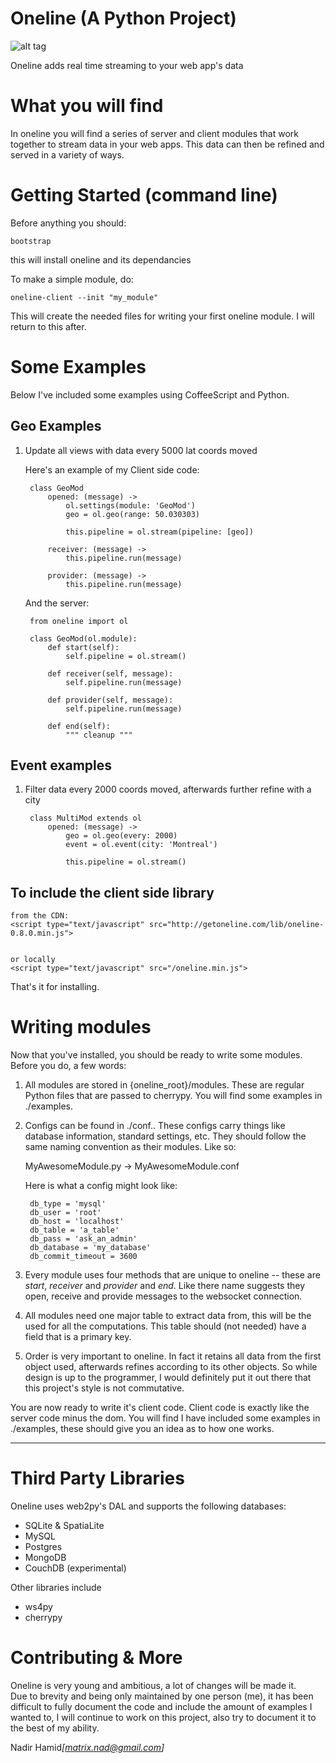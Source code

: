 Oneline  (A Python Project)
=========================================================
![alt tag](http://159.100.186.106/dev/getoneline/oneline.png)

Oneline adds real time streaming to your web app's data



What you will find
=========================================================

In oneline you will find a series of server and client modules that work together
to stream data in your web apps. This data can then be refined and served in a variety
of ways.

Getting Started (command line)
=================================================

Before anything you should:

	bootstrap
	
this will install oneline and its dependancies

To make a simple module, do:

	oneline-client --init "my_module"

This will create the needed files for writing your first oneline module.
I will return to this after.


Some Examples
========================================================

Below I've included some examples using CoffeeScript and
Python.

Geo Examples
-------------------------------------------------------

1. Update all views with data every 5000 lat coords moved

	Here's an example of my
	Client side code:
		
		class GeoMod
			opened: (message) ->
				ol.settings(module: 'GeoMod')
				geo = ol.geo(range: 50.030303)
				
				this.pipeline = ol.stream(pipeline: [geo])
		     
			receiver: (message) ->
				this.pipeline.run(message)
		
			provider: (message) ->
				this.pipeline.run(message)

	
	And the server:
	
		from oneline import ol
		
		class GeoMod(ol.module):
		    def start(self):
		        self.pipeline = ol.stream()
		
		    def receiver(self, message):
		    	self.pipeline.run(message)
		        
		    def provider(self, message):
		    	self.pipeline.run(message)
		    
		    def end(self):
		    	""" cleanup """

Event examples
-------------------------------------------------------


1. Filter data every 2000 coords moved, afterwards further refine with a city

		class MultiMod extends ol
			opened: (message) ->
				geo = ol.geo(every: 2000)
				event = ol.event(city: 'Montreal')
				                     
				this.pipeline = ol.stream()
			

	
To include the client side library
-------------------------------------------------------------------------------------
	from the CDN:
	<script type="text/javascript" src="http://getoneline.com/lib/oneline-0.8.0.min.js">


	or locally
	<script type="text/javascript" src="/oneline.min.js">

That's it for installing.

Writing modules
=====================================================

Now that you've installed, you should be ready
to write some modules. Before you do, a few words:

1. All modules are stored in {oneline_root}/modules. These are regular Python
files that are passed to cherrypy. You will find some examples in ./examples. 

2. Configs can be found in ./conf.. These configs carry things like database information, standard settings,  etc. They should follow the same naming convention as their
modules. Like so:
	
	MyAwesomeModule.py -> MyAwesomeModule.conf
	
	Here is what a config might look like:
	
		db_type = 'mysql'
		db_user = 'root'
		db_host = 'localhost'
		db_table = 'a_table'
		db_pass = 'ask_an_admin'
		db_database = 'my_database'
		db_commit_timeout = 3600
		
		
3. Every module uses four methods that are unique to oneline -- these are
<i>start</i>, <i>receiver</i> and <i>provider</i> and <i>end</i>. Like there name suggests they
open, receive and provide messages to the websocket connection.

4. All modules need one major table to extract data from, this will be the
used for all the computations. This table should (not needed) have a field that is a primary 
key.

5. Order is very important to oneline. In fact it retains all data from the first object
used, afterwards refines according to its other objects. So while design is up to the
programmer, I would definitely put it out there that this project's style is not commutative.

You are now ready to write it's client code.  Client code
is exactly like the server code minus the dom.  You will find I have included
some examples in ./examples,  these should give you an idea as to how one works.

----------------------------------------------------------------------------------------

		
Third Party Libraries
=======================================================

Oneline uses web2py's DAL and supports the following databases:

  - SQLite & SpatiaLite
  - MySQL
  - Postgres
  - MongoDB
  - CouchDB (experimental)

Other libraries include

  - ws4py
  - cherrypy

Contributing & More
========================================================

Oneline is very young and ambitious, a lot of changes will be made it.  
Due to brevity and being only maintained by one person (me), it has been difficult to fully document the code and include the amount of examples I wanted to, I will continue to work on this project, also
try to document it to the best of my ability.

Nadir Hamid<i>[matrix.nad@gmail.com]</i>
